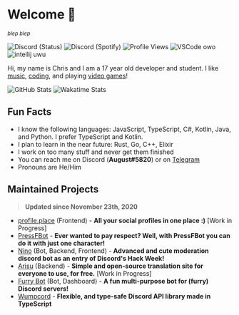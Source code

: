 # Welcome 👋
<small>*blep blep*</small>

![Discord (Status)](https://nocache.advaith.workers.dev/?url=https://img.shields.io/endpoint?url=https://dev.discordprofiles.me/api/badge/playing/280158289667555328) ![Discord (Spotify)](https://nocache.advaith.workers.dev/?url=https://img.shields.io/endpoint?url=https://dev.discordprofiles.me/api/badge/spotify/280158289667555328) ![Profile Views](https://komarev.com/ghpvc/?username=auguwu) ![VSCode owo](https://nocache.advaith.workers.dev/?url=https://img.shields.io/endpoint?url=https://dev.discordprofiles.me/api/badge/vscode/280158289667555328) ![intellij uwu](https://nocache.advaith.workers.dev/?url=https://img.shields.io/endpoint?url=https://dev.discordprofiles.me/api/badge/intellij/280158289667555328)

Hi, my name is Chris and I am a 17 year old developer and student. I like [music](https://last.fm/user/auguwu), [coding](https://wakatime.com/@auguwu), and playing [video games](https://steamcommunity.com/id/auguwu)!

<!-- Credit: https://github.com/anuraghazra/github-readme-stats -->
![GitHub Stats](https://github-readme-stats.vercel.app/api?username=auguwu&count_private=true&show_icons=true&theme=dracula)
![Wakatime Stats](https://github-readme-stats.vercel.app/api/wakatime?username=auguwu&compat=true&theme=dracula)

## Fun Facts
- I know the following languages: JavaScript, TypeScript, C#, Kotlin, Java, and Python. I prefer TypeScript and Kotlin.
- I plan to learn in the near future: Rust, Go, C++, Elixir
- I work on too many stuff and never get them finished
- You can reach me on Discord (**August#5820**) or on [Telegram](https://t.me/auguwu)
- Pronouns are He/Him

## Maintained Projects
> **Updated since November 23th, 2020**

- [profile.place](https://profile.place) (Frontend) - **All your social profiles in one place :)** [Work in Progress]
- [PressFBot](https://github.com/auguwu/PressFBot) - **Ever wanted to pay respect? Well, with PressFBot you can do it with just one character!**
- [Nino](https://github.com/NinoDiscord/Nino) (Bot, Backend, Frontend) - **Advanced and cute moderation discord bot as an entry of Discord's Hack Week!**
- [Arisu](https://github.com/arisuland) (Backend) - **Simple and open-source translation site for everyone to use, for free.** [Work in Progress]
- [Furry Bot](https://furry.bot) (Bot, Dashboard) - **A fun multi-purpose bot for (furry) Discord servers!**
- [Wumpcord](https://github.com/auguwu/Wumpcord) - **Flexible, and type-safe Discord API library made in TypeScript**

